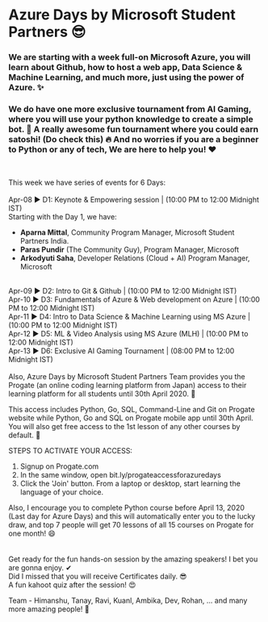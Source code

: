# Azure Days by Microsoft Student Partners 😎    
### We are starting with a week full-on Microsoft Azure, you will learn about Github, how to host a web app, Data Science & Machine Learning, and much more, just using the power of Azure. ✨

### We do have one more exclusive tournament from AI Gaming, where you will use your python knowledge to create a simple bot. 🙌 A really awesome fun tournament where you could earn satoshi! (Do check this) 🔥 And no worries if you are a beginner to Python or any of tech, We are here to help you! ❤ 
<br /> 

This week we have series of events for 6 Days: <br />  
Apr-08 ▶ D1: Keynote & Empowering session | (10:00 PM to 12:00 Midnight IST)<br />
Starting with the Day 1, we have:
- **Aparna Mittal**, Community Program Manager, Microsoft Student Partners India.
- **Paras Pundir** (The Community Guy), Program Manager, Microsoft
- **Arkodyuti Saha**, Developer Relations (Cloud + AI) Program Manager, Microsoft  
<br />
Apr-09 ▶ D2: Intro to Git & Github | (10:00 PM to 12:00 Midnight IST) <br />
Apr-10 ▶ D3: Fundamentals of Azure & Web development on Azure | (10:00 PM to 12:00 Midnight IST)<br />
Apr-11 ▶ D4: Intro to Data Science & Machine Learning using MS Azure | (10:00 PM to 12:00 Midnight IST)<br />
Apr-12 ▶ D5: ML & Video Analysis using MS Azure (MLH) | (10:00 PM to 12:00 Midnight IST)<br />
Apr-13 ▶ D6: Exclusive AI Gaming Tournament | (08:00 PM to 12:00 Midnight IST)<br />
  
<br />
Also, Azure Days by Microsoft Student Partners Team provides you the Progate (an online coding learning platform from Japan) access to their learning platform for all students until 30th April 2020. 💛

This access includes Python, Go, SQL, Command-Line and Git on Progate website while Python, Go and SQL on Progate mobile app until 30th April. You will also get free access to the 1st lesson of any other courses by default. 🙌

STEPS TO ACTIVATE YOUR ACCESS:

1. Signup on Progate.com
2. In the same window, open bit.ly/progateaccessforazuredays
3. Click the 'Join' button. From a laptop or desktop, start learning the language of your choice.

Also, I encourage you to complete Python course before April 13, 2020 (Last day for Azure Days) and this will automatically enter you to the lucky draw, and top 7 people  will get 70 lessons of all 15 courses on Progate for one month! 😄  
<br />  
Get ready for the fun hands-on session by the amazing speakers! I bet you are gonna enjoy. ✔ <br />
Did I missed that you will receive Certificates daily. 😎 <br />
A fun kahoot quiz after the session! 😍 <br/> 

Team -
Himanshu, Tanay, Ravi, Kuanl, Ambika, Dev, Rohan, ... and many more amazing people! 🖤
